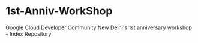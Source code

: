 # 1st-Anniv-WorkShop
Google Cloud Developer Community New Delhi's 1st anniversary workshop - Index Repository
